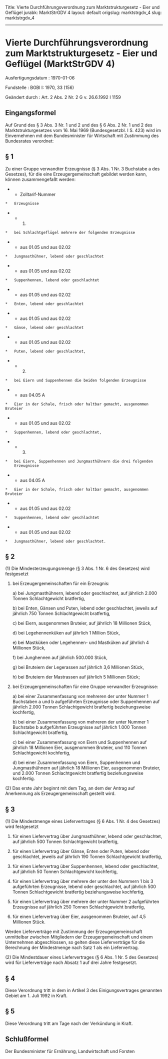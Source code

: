 Title: Vierte Durchführungsverordnung zum Marktstrukturgesetz - Eier und Geflügel
jurabk: MarktStrGDV 4
layout: default
origslug: marktstrgdv_4
slug: marktstrgdv_4

---

# Vierte Durchführungsverordnung zum Marktstrukturgesetz - Eier und Geflügel (MarktStrGDV 4)

Ausfertigungsdatum
:   1970-01-06

Fundstelle
:   BGBl I: 1970, 33 (156)

Geändert durch
:   Art. 2 Abs. 2 Nr. 2 G v. 26.6.1992 I 1159


## Eingangsformel

Auf Grund des § 3 Abs. 3 Nr. 1 und 2 und des § 6 Abs. 2 Nr. 1 und 2
des Marktstrukturgesetzes vom 16. Mai 1969 (Bundesgesetzbl. I S. 423)
wird im Einvernehmen mit dem Bundesminister für Wirtschaft mit
Zustimmung des Bundesrates verordnet:


## § 1

Zu einer Gruppe verwandter Erzeugnisse (§ 3 Abs. 1 Nr. 3 Buchstabe a
des Gesetzes), für die eine Erzeugergemeinschaft gebildet werden kann,
können zusammengefaßt werden:

*    *   Zolltarif-Nummer

    *   Erzeugnisse


*    *   1.

    *   bei Schlachtgeflügel mehrere der folgenden Erzeugnisse


*    *   aus 01.05 und aus 02.02

    *   Jungmasthühner, lebend oder geschlachtet


*    *   aus 01.05 und aus 02.02

    *   Suppenhennen, lebend oder geschlachtet


*    *   aus 01.05 und aus 02.02

    *   Enten, lebend oder geschlachtet


*    *   aus 01.05 und aus 02.02

    *   Gänse, lebend oder geschlachtet


*    *   aus 01.05 und aus 02.02

    *   Puten, lebend oder geschlachtet,


*    *   2.

    *   bei Eiern und Suppenhennen die beiden folgenden Erzeugnisse


*    *   aus 04.05 A

    *   Eier in der Schale, frisch oder haltbar gemacht, ausgenommen Bruteier


*    *   aus 01.05 und aus 02.02

    *   Suppenhennen, lebend oder geschlachtet,


*    *   3.

    *   bei Eiern, Suppenhennen und Jungmasthühnern die drei folgenden
        Erzeugnisse


*    *   aus 04.05 A

    *   Eier in der Schale, frisch oder haltbar gemacht, ausgenommen Bruteier


*    *   aus 01.05 und aus 02.02

    *   Suppenhennen, lebend oder geschlachtet


*    *   aus 01.05 und aus 02.02

    *   Jungmasthühner, lebend oder geschlachtet.





## § 2

(1) Die Mindesterzeugungsmenge (§ 3 Abs. 1 Nr. 6 des Gesetzes) wird
festgesetzt

1.  bei Erzeugergemeinschaften für ein Erzeugnis:

    a)  bei Jungmasthühnern, lebend oder geschlachtet, auf jährlich 2.000
        Tonnen Schlachtgewicht bratfertig,


    b)  bei Enten, Gänsen und Puten, lebend oder geschlachtet, jeweils auf
        jährlich 750 Tonnen Schlachtgewicht bratfertig,


    c)  bei Eiern, ausgenommen Bruteier, auf jährlich 18 Millionen Stück,


    d)  bei Legehennenküken auf jährlich 1 Million Stück,


    e)  bei Mastküken oder Legehennen- und Mastküken auf jährlich 4 Millionen
        Stück,


    f)  bei Junghennen auf jährlich 500.000 Stück,


    g)  bei Bruteiern der Legerassen auf jährlich 3,6 Millionen Stück,


    h)  bei Bruteiern der Mastrassen auf jährlich 5 Millionen Stück;





2.  bei Erzeugergemeinschaften für eine Gruppe verwandter Erzeugnisse:

    a)  bei einer Zusammenfassung von mehreren der unter Nummer 1 Buchstaben a
        und b aufgeführten Erzeugnisse oder Suppenhennen auf jährlich 2.000
        Tonnen Schlachtgewicht bratfertig beziehungsweise kochfertig,


    b)  bei einer Zusammenfassung von mehreren der unter Nummer 1 Buchstabe b
        aufgeführten Erzeugnisse auf jährlich 1.000 Tonnen Schlachtgewicht
        bratfertig,


    c)  bei einer Zusammenfassung von Eiern und Suppenhennen auf jährlich 18
        Millionen Eier, ausgenommen Bruteier, und 110 Tonnen Schlachtgewicht
        kochfertig,


    d)  bei einer Zusammenfassung von Eiern, Suppenhennen und Jungmasthühnern
        auf jährlich 18 Millionen Eier, ausgenommen Bruteier, und 2.000 Tonnen
        Schlachtgewicht bratfertig beziehungsweise kochfertig.







(2) Das erste Jahr beginnt mit dem Tag, an dem der Antrag auf
Anerkennung als Erzeugergemeinschaft gestellt wird.


## § 3

(1) Die Mindestmenge eines Liefervertrages (§ 6 Abs. 1 Nr. 4 des
Gesetzes) wird festgesetzt

1.  für einen Liefervertrag über Jungmasthühner, lebend oder geschlachtet,
    auf jährlich 500 Tonnen Schlachtgewicht bratfertig,


2.  für einen Liefervertrag über Gänse, Enten oder Puten, lebend oder
    geschlachtet, jeweils auf jährlich 190 Tonnen Schlachtgewicht
    bratfertig,


3.  für einen Liefervertrag über Suppenhennen, lebend oder geschlachtet,
    auf jährlich 50 Tonnen Schlachtgewicht kochfertig,


4.  für einen Liefervertrag über mehrere der unter den Nummern 1 bis 3
    aufgeführten Erzeugnisse, lebend oder geschlachtet, auf jährlich 500
    Tonnen Schlachtgewicht bratfertig beziehungsweise kochfertig,


5.  für einen Liefervertrag über mehrere der unter Nummer 2 aufgeführten
    Erzeugnisse auf jährlich 250 Tonnen Schlachtgewicht bratfertig,


6.  für einen Liefervertrag über Eier, ausgenommen Bruteier, auf 4,5
    Millionen Stück.



Werden Lieferverträge mit Zustimmung der Erzeugergemeinschaft
unmittelbar zwischen Mitgliedern der Erzeugergemeinschaft und einem
Unternehmen abgeschlossen, so gelten diese Lieferverträge für die
Berechnung der Mindestmenge nach Satz 1 als ein Liefervertrag.

(2) Die Mindestdauer eines Liefervertrages (§ 6 Abs. 1 Nr. 5 des
Gesetzes) wird für Lieferverträge nach Absatz 1 auf drei Jahre
festgesetzt.


## § 4

Diese Verordnung tritt in dem in Artikel 3 des Einigungsvertrages
genannten Gebiet am 1. Juli 1992 in Kraft.


## § 5

Diese Verordnung tritt am Tage nach der Verkündung in Kraft.


## Schlußformel

Der Bundesminister für Ernährung, Landwirtschaft und Forsten

